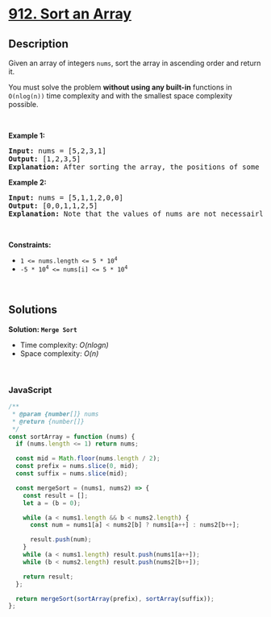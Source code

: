# [912. Sort an Array](https://leetcode.com/problems/sort-an-array)

## Description

<div class="elfjS" data-track-load="description_content"><p>Given an array of integers <code>nums</code>, sort the array in ascending order and return it.</p>

<p>You must solve the problem <strong>without using any built-in</strong> functions in <code>O(nlog(n))</code> time complexity and with the smallest space complexity possible.</p>

<p>&nbsp;</p>
<p><strong class="example">Example 1:</strong></p>

<pre><strong>Input:</strong> nums = [5,2,3,1]
<strong>Output:</strong> [1,2,3,5]
<strong>Explanation:</strong> After sorting the array, the positions of some numbers are not changed (for example, 2 and 3), while the positions of other numbers are changed (for example, 1 and 5).
</pre>

<p><strong class="example">Example 2:</strong></p>

<pre><strong>Input:</strong> nums = [5,1,1,2,0,0]
<strong>Output:</strong> [0,0,1,1,2,5]
<strong>Explanation:</strong> Note that the values of nums are not necessairly unique.
</pre>

<p>&nbsp;</p>
<p><strong>Constraints:</strong></p>

<ul>
	<li><code>1 &lt;= nums.length &lt;= 5 * 10<sup>4</sup></code></li>
	<li><code>-5 * 10<sup>4</sup> &lt;= nums[i] &lt;= 5 * 10<sup>4</sup></code></li>
</ul>
</div>

<p>&nbsp;</p>

## Solutions

**Solution: `Merge Sort`**

- Time complexity: <em>O(nlogn)</em>
- Space complexity: <em>O(n)</em>

<p>&nbsp;</p>

### **JavaScript**

```js
/**
 * @param {number[]} nums
 * @return {number[]}
 */
const sortArray = function (nums) {
  if (nums.length <= 1) return nums;

  const mid = Math.floor(nums.length / 2);
  const prefix = nums.slice(0, mid);
  const suffix = nums.slice(mid);

  const mergeSort = (nums1, nums2) => {
    const result = [];
    let a = (b = 0);

    while (a < nums1.length && b < nums2.length) {
      const num = nums1[a] < nums2[b] ? nums1[a++] : nums2[b++];

      result.push(num);
    }
    while (a < nums1.length) result.push(nums1[a++]);
    while (b < nums2.length) result.push(nums2[b++]);

    return result;
  };

  return mergeSort(sortArray(prefix), sortArray(suffix));
};
```
